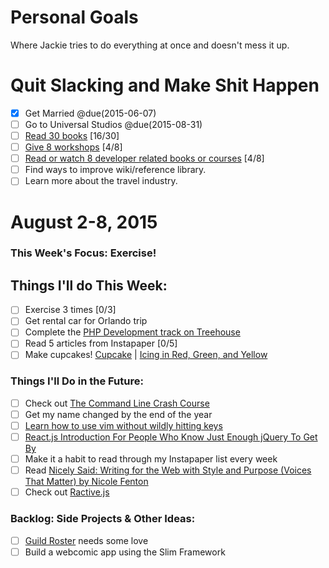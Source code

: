 Personal Goals
==============

Where Jackie tries to do everything at once and doesn't mess it up.

# Quit Slacking and Make Shit Happen
- [x] Get Married @due(2015-06-07)
- [ ] Go to Universal Studios @due(2015-08-31)
- [ ] [Read 30 books](lists/books.md) [16/30]
- [ ] [Give 8 workshops](lists/workshops.md) [4/8]
- [ ] [Read or watch 8 developer related books or courses](lists/learning.md) [4/8]
- [ ] Find ways to improve wiki/reference library.
- [ ] Learn more about the travel industry.

# August 2-8, 2015

### This Week's Focus: Exercise!

## Things I'll do This Week:
- [ ] Exercise 3 times [0/3]
- [ ] Get rental car for Orlando trip
- [ ] Complete the [PHP Development track on Treehouse](http://teamtreehouse.com/tracks/php-development)
- [ ] Read 5 articles from Instapaper [0/5]
- [ ] Make cupcakes! [Cupcake](http://sallysbakingaddiction.com/2014/08/24/moist-yellow-cupcakes-with-milk-chocolate-frosting/) | [Icing in Red, Green, and Yellow](http://sallysbakingaddiction.com/2013/03/19/easy-homemade-funfetti-cake/)

### Things I'll Do in the Future:
- [ ] Check out [The Command Line Crash Course](http://cli.learncodethehardway.org/book/)
- [ ] Get my name changed by the end of the year
- [ ] [Learn how to use vim without wildly hitting keys](https://scotch.io/tutorials/getting-started-with-vim-an-interactive-guide)
- [ ] [React.js Introduction For People Who Know Just Enough jQuery To Get By](http://reactfordesigners.com/labs/reactjs-introduction-for-people-who-know-just-enough-jquery-to-get-by/)
- [ ] Make it a habit to read through my Instapaper list every week
- [ ] Read [Nicely Said: Writing for the Web with Style and Purpose (Voices That Matter) by Nicole Fenton](http://amzn.com/B00KFGCD1I)
- [ ] Check out [Ractive.js](http://www.ractivejs.org/)

### Backlog: Side Projects & Other Ideas:
- [ ] [Guild Roster](https://github.com/MongooseDoom/guild-roster) needs some love
- [ ] Build a webcomic app using the Slim Framework
